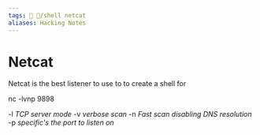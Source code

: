 ```yaml
---
tags: 🔻 🔻/shell netcat
aliases: Hacking Notes
---
```


# Netcat

Netcat is the best listener to use to to create a shell for 


nc -lvnp 9898

-l *TCP server mode*
-v *verbose scan*
-n *Fast scan disabling DNS resolution*
-p *specific's the port to listen on*


